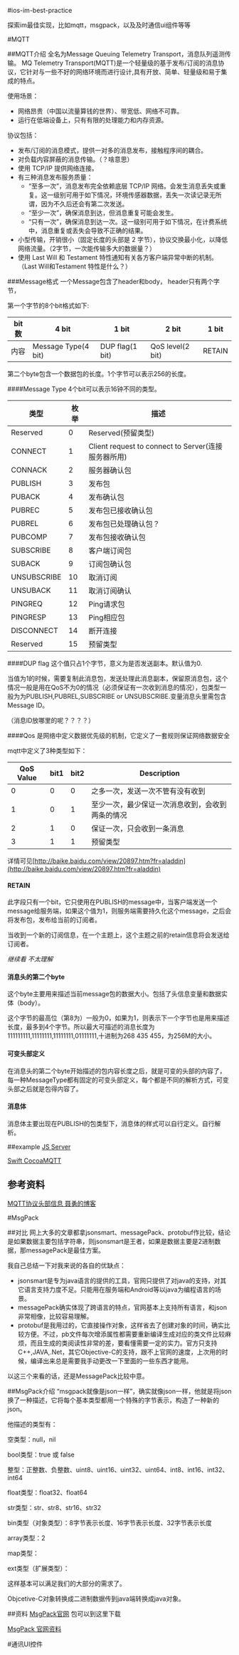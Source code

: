 #ios-im-best-practice


探索im最佳实现，比如mqtt，msgpack，以及及时通信ui组件等等

#MQTT

##MQTT介绍
全名为Message Queuing Telemetry Transport，消息队列遥测传输。
MQ Telemetry Transport(MQTT)是一个轻量级的基于发布/订阅的消息协议，它针对与一些不好的网络环境而进行设计,具有开放、简单、轻量级和易于集成的特点。

使用场景：

 - 网络昂贵（中国以流量算钱的世界）、带宽低、网络不可靠。
 - 运行在低端设备上，只有有限的处理能力和内存资源。

协议包括：

 - 发布/订阅的消息模式，提供一对多的消息发布，接触程序间的耦合。
 - 对负载内容屏蔽的消息传输。（？啥意思）
 - 使用 TCP/IP 提供网络连接。
 - 有三种消息发布服务质量：
	 - “至多一次”，消息发布完全依赖底层 TCP/IP 网络。会发生消息丢失或重复。这一级别可用于如下情况，环境传感器数据，丢失一次读记录无所谓，因为不久后还会有第二次发送。
	 - “至少一次”，确保消息到达，但消息重复可能会发生。
	 - “只有一次”，确保消息到达一次。这一级别可用于如下情况，在计费系统中，消息重复或丢失会导致不正确的结果。
 - 小型传输，开销很小（固定长度的头部是 2 字节），协议交换最小化，以降低网络流量。（2字节，一次能传输多大的数据量？）
 - 使用 Last Will 和 Testament 特性通知有关各方客户端异常中断的机制。（Last Will和Testament 特性是什么？）

###Message格式
一个Message包含了header和body，
header只有两个字节，

第一个字节的8个bit格式如下:

bit数 | 4 bit | 1 bit | 2 bit | 1 bit
---- | ---- | ---- | ---- | ---- |
内容 | Message Type(4 bit) | DUP flag(1 bit) | QoS level(2 bit) | RETAIN

第二个byte包含一个数据包的长度。1个字节可以表示256的长度。

####Message Type
4个bit可以表示16钟不同的类型。

类型         | 枚举 | 描述
---         | --- | --- 
Reserved    | 0 | Reserved(预留类型)
CONNECT     | 1 | Client request to connect to Server(连接服务器所用)
CONNACK     | 2 | 服务器确认包
PUBLISH     | 3 | 发布包
PUBACK      | 4 | 发布确认包
PUBREC      | 5 | 发布包已接收确认包
PUBREL      | 6 | 发布包已处理确认包？
PUBCOMP     | 7 | 发布包接收确认包
SUBSCRIBE   | 8 | 客户端订阅包
SUBACK      | 9 | 订阅包确认包
UNSUBSCRIBE | 10 | 取消订阅
UNSUBACK    | 11 | 取消订阅确认
PINGREQ     | 12 | Ping请求包
PINGRESP    | 13 | Ping相应包
DISCONNECT  | 14 | 断开连接
Reserved    | 15 | 预留类型


####DUP flag
这个值只占1个字节，意义为是否发送副本。默认值为0.

当值为1的时候，需要复制此消息包，发送处理此消息副本，保留原消息包，这个情况一般是用在QoS不为0的情况（必须保证有一次收到消息的情况），包类型一般为为PUBLISH,PUBREL,SUBSCRIBE or UNSUBSCRIBE.变量消息头里需包含Message ID。

（消息ID放哪里的呢？？？？）

####Qos
是网络中定义数据优先级的机制，它定义了一套规则保证网络数据安全

mqtt中定义了3种类型如下：

QoS Value | bit1 | bit2 | Description
--------- | ---- | ---- | -----------
0         | 0    | 0    | 之多一次，发送一次不管有没有收到
1         | 0    | 1    | 至少一次，最少保证一次消息收到，会收到两条的情况
2         | 1    | 0    | 保证一次，只会收到一条消息
3         | 1    | 1    | 预留类型

详情可见[http://baike.baidu.com/view/20897.htm?fr=aladdin](http://baike.baidu.com/view/20897.htm?fr=aladdin)

#### RETAIN
此字段只有一个bit，它只使用在PUBLISH的message中，当客户端发送一个message给服务端，如果这个值为1，则服务端需要持久化这个message，之后会将发布包，发布给当前的订阅者。

当收到一个新的订阅信息，在一个主题上，这个主题之前的retain信息将会发送给订阅者。

*继续看 不太理解*


#### 消息头的第二个byte
这个byte主要用来描述当前message包的数据大小。包括了头信息变量和数据实体（body）。

这个字节的最高位（第8为）一般为0，如果为1，则表示下一个字节也是用来描述长度，最多到4个字节。所以最大可描述的消息长度为111111111,11111111,11111111,01111111,十进制为268 435 455，为256M的大小。

#### 可变头部定义
在消息头的第二个byte开始描述的包内容长度之后，就是可变的头部的内容了，每一种MessageType都有固定的可变头部定义，每个都是不同的解析方式，可变头部之后就是包得内容了。

#### 消息体
消息体主要出现在PUBLISH的包类型下，消息体的样式可以自行定义。自行解析。



##example
[JS Server](https://github.com/mqttjs/MQTT.js)

[Swift CocoaMQTT](https://github.com/emqtt/CocoaMQTT)

## 参考资料
[MQTT协议头部信息 聂勇的博客](http://www.blogjava.net/yongboy/archive/2014/02/15/409893.html)


#MsgPack

##对比
网上大多的文章都拿jsonsmart、messagePack、protobuf作比较，结论是如果数据主要包括字符串，则jsonsmart是王者，如果是数据主要是2进制数据，那messagePack是最佳方案。

我自己总结一下对我来说的各自的优缺点：

- jsonsmart是专为java语言的提供的工具，官网只提供了对java的支持，对其它语言支持力度不足。只能用在服务端和Android等以java为编程语言的场景。
- messagePack确实体现了跨语言的特点，官网基本上支持所有语言，和json非常相像，比较容易理解。
- protobuf是我用过的，它直接操作对象，这样省去了创建对象的时间，确实比较方便。不过，pb文件每次增添属性都需要重新编译生成对应的类文件比较麻烦，而且生成的类阅读性非常的差，要看懂需要一定的实力。官方只支持C++,JAVA,.Net，其它Objective-C的支持，跟不上官网的速度，上次用的时候，编译出来总是需要我手动更改一下里面的一些东西才能用。

以这三个来看的话，还是MessagePack比较中意。

##MsgPack介绍
“msgpack就像是json一样”，确实就像json一样，他就是将json换了一种描述，它将每个基本类型都用一个特殊的字节表示，构造了一种新的json。

他描述的类型有：

空类型：null，nil

bool类型：true 或 false

整型：正整数、负整数、uint8、uint16、uint32、uint64、int8、int16、int32、int64

float类型：float32、float64

str类型：str、str8、str16、str32

bin类型（对象类型）：8字节表示长度、16字节表示长度、32字节表示长度

array类型：2

map类型：

ext类型（扩展类型）：

这样基本可以满足我们的大部分的需求了。

Objcetive-C对象转换成二进制数据传到java端转换成java对象。

##资料
[MsgPack官网](http://msgpack.org) 包可以到这里下载

[MsgPack 官网资料](https://github.com/msgpack/msgpack/blob/master/spec.md)

#通讯UI控件











